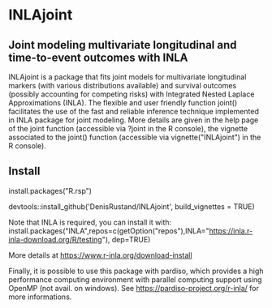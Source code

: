 # INLAjoint

## Joint modeling multivariate longitudinal and time-to-event outcomes with INLA

INLAjoint is a package that fits joint models for multivariate longitudinal markers (with various distributions available) and survival outcomes (possibly accounting for competing risks) with Integrated Nested Laplace Approximations (INLA). The flexible and user friendly function joint() facilitates the use of the fast and reliable inference technique implemented in INLA package for joint modeling. More details are given in the help page of the joint function (accessible via ?joint in the R console), the vignette associated to the joint() function (accessible via vignette("INLAjoint") in the R console).

## Install
install.packages("R.rsp")

devtools::install_github('DenisRustand/INLAjoint', build_vignettes = TRUE)

Note that INLA is required, you can install it with:
install.packages("INLA",repos=c(getOption("repos"),INLA="https://inla.r-inla-download.org/R/testing"), dep=TRUE)

More details at https://www.r-inla.org/download-install

Finally, it is possible to use this package with pardiso, which provides a high performance computing environment with parallel computing support using OpenMP (not avail. on windows). See https://pardiso-project.org/r-inla/ for more informations.

